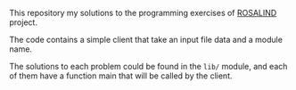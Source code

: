 
This repository my solutions to the programming exercises of 
[ROSALIND](https://rosalind.info/problems/locations/) project. 

The code contains a simple client that take an input file data and 
a module name.

The solutions to each problem could be found in the `lib/`
module, and each of them have a function main that will be called 
by the client. 

